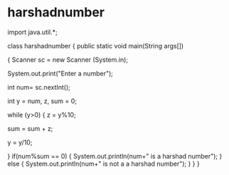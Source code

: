 # harshadnumber
import java.util.*;

class harshadnumber
{
 public static void main(String args[])

{
Scanner sc = new Scanner (System.in);

System.out.print("Enter a number");

 int num= sc.nextInt();

 int y = num, z, sum = 0;

 while (y>0) 
 {
z = y%10;

sum = sum + z;

 y = y/10;

 }
 if(num%sum == 0)
 {
     System.out.println(num+" is a harshad number"); 
 }
     else
     {
         System.out.println(num+" is not a a harshad number");
     }
}
}
